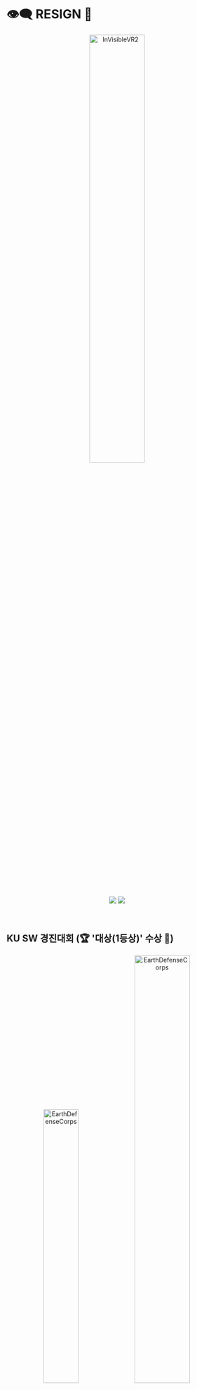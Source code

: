 # 👁️‍🗨️ RESIGN 💉
<p align="middle" >
<img width="50%" alt="InVisibleVR2" src="https://github.com/hyeon23/hyeon23/assets/77566434/509f86dd-ce33-4afd-aaae-e641720522cb">
</p>
<p align="middle" >
<img src="https://img.shields.io/badge/Unity-000000?style=flat&logo=Unity&logoColor=white"/>
<img src="https://img.shields.io/badge/C Sharp-6600FF?style=flat&logo=CSharp&logoColor=white"/>

</p>

</br>

## KU SW 경진대회 (🏆 '대상(1등상)' 수상 🏅)
<p align="middle" >
<img width="40%" alt="EarthDefenseCorps" src="https://github.com/hyeon23/hyeon23/assets/77566434/14c675f4-015f-4b11-a5d1-389eecebc339">
<img width="50%" alt="EarthDefenseCorps" src="https://github.com/hyeon23/hyeon23/assets/77566434/3ad138fa-d456-40cf-9053-2a8d73093168">
</p>

-**KU SW 경진대회**란 건국대학교의 SW/IT/공학 관련 모든 학과 및 외부인의 작품과 졸업작품을 신청받아 성과를 겨루는 대회입니다.

-**200여개의 팀**이 참가한 **KU SW 경진 대회**에서 **7팀(대상 1팀/ 최우수 3팀/우수 3팀)** 을 선정합니다.

**졸업프로젝트**를 통해 **한학기**동안 제작한 **Resign**을 출품했습니다.

-본 대회에서 **Invisible VR** 팀의 **Resign 프로젝트**는 **대상(최우수 1팀)** 으로 선정되었습니다.

</br>

## 🎞 RESIGN Trailer
<div align="center">
  
[![InvisibleVR-Trailer](http://img.youtube.com/vi/poh06MwXx4Q/0.jpg)](https://youtu.be/poh06MwXx4Q=0s)</br>
click here
</div>

</br>

## 🚩 프로젝트 목표 및 의의

-**1.** 플레이어가 가장 생동감을 느낄 수 있는 게임 개발

-**2.** VR, Post Processing 등 최신 기술 경험

-**3.** 직장 내 괴롭힘 및 따돌림과 같은 사회 문제를 상기시키는 짜임새있는 공포 스토리 구성

**-위 모든 과정을 통해 협업 및 공감 능력의 향상, 개발 실력의 향상, 게임 설계의 감을 높이는 것울 목표로 합니다.**

</br>

## 📑 작품 설명서

<p align="middle" >
<img width="95%" alt="EarthDefenseCorps" src="https://github.com/hyeon23/hyeon23/assets/77566434/4b2a48a6-f201-4356-9345-412f2c3fcdf2">
</p>

## 🎮 게임 소개 

-MetaQuest2를 이용해 즐길 수 있는 VR FPS 사용자 반응형 공포 퍼즐 탈출 게임입니다.

-안내문구와 스테이지 달성도에 따라 스토리가 진행됩니다.

-괴생물체를 피해 퍼즐을 풀고, 단서를 해결하며, 회사에서 탈출하는 게임입니다.

</br>

## 📖 게임 스토리

-1. **직장 내 괴롭힘**과 **따돌림**을 받고 있는 **플레이어**

-2. **심한 스트레스**로 **플레이어**는 그만 자리에서 정신을 잃게 된다.

-3. 정신을 차리고 보니, 밤이 되어있고, 퇴근하려하지만, 문이 잠겨있다.

-4. 열쇠를 찾기 위해 사장실로 가는 도중 **괴생물체**를 발견한다.

-4-1. **플레이어**는 지나친 스트레스로 정신 착란 증세가 와 직장 동료들이 플레이어에게 공포를 주는 괴생물체로 보인다.

-5. 괴생물체에 대항할 수단을 찾기 위해 **B1 창고**에 가서 **총**을 획득한다.

-5-1. **B1**에서 **서랍**을 열고, **총기 캐비넷 열쇠**를 획득한다.

-5-2. 총기 캐비넷 열쇠를 통해 총기 캐비넷을 열고, **총기**를 획득한다.

-6. **사장실**에 가지만 **사장실 문**은 닫혀있다.

-6-1. **회의실 화이트 보드**에 적힌 **2F**하는 단서를 보고, **2층 사무실**에 들어가 **사장실 열쇠**를 발견한다.

-7. **열쇠**로 **사장실 문**을 열고 **서랍**에서 **단서1**를 발견한다.

Rambo, employee, suffered the relentless office ostracism. mentally, </br>
Revenge engaged, scheming to rectify office offenses mastering </br>
Ruthless endeavors, seizing the reign of office, manipulating. </br>

-8 단서에서 **RESTROOM**을 발견하고, **화장실**로 가 **단서2**를 발견한다.

1. RAMBO STOLE HIS KEY.  
2. Related with the CABI FIND THIS WORD

-8-1. **단서1**과 **단서2-1**를 조합해, **자신(Rambo)**의 자리에서 **Cabinet(사장)**의 **캐비넷 열쇠**를 획득한다.

-8-2. **단서2-2**를 통해 **화이트보드**에 적힌 **Cabinet Cabinet** 단서를 획득한다.

-9. 사장의 캐비넷을 열어 **최종 탈출구 열쇠**를 획득한다.

-10. 최종 탈출구로 탈출하며 게임이 끝난다.
</br>

</br>

## 🕹 게임 방법

-**MetaQuest2**컨트롤러를 통해 **조작**합니다.

-**컨트롤러(좌) 조이스틱**를 통해 **이동**합니다.

-**컨트롤러(우) 조이스틱**를 통해 **회전**합니다.

-**컨트롤러 엄지 버튼**을 통해 **UI 상호작용**을 수행합니다.

-**컨트롤러 중지 버튼**을 통해 **그랩 및 문열기**를 수행합니다.

-**컨트롤러 검지 버튼**을 통해 그랩한 오브젝트의 **기능**을 작동시킵니다.

</br>

## 🎯 게임 목표

-안내문구에 따라 게임을 진행하고 괴생물체를 피하고 해치우며 회사에서 탈출하세요

</br>

## 🏴 종료 조건

-플레이어가 괴생물체에게 잡히게 되면 게임이 종료됩니다.

</br>

## 🧩 세부기능
-세부 기능은 [wiki]()에서 확인하실 수 있습니다.

</br>

## 🎲 인게임 플레이 영상

<img width="100%" alt="Images" src="https://github.com/hyeon23/hyeon23/assets/77566434/eaea51e0-8af9-4f6d-8bc3-5fd750137815c">
<img width="100%" alt="Images" src="https://github.com/hyeon23/hyeon23/assets/77566434/4cddcb4a-08de-402a-b120-ef689ff60d25">
<img width="100%" alt="Images" src="https://github.com/hyeon23/hyeon23/assets/77566434/8a82823c-982e-4751-9634-940b676abea4">

</br>

## 🛠 사용 기술

- **Game Engine** : Unity

- **target platform** : VR MetaQuest2(Android)

- **VR ToolKit** : XR Interaction Tool Kit

- **Version Contorl** : Github & Git Desktop
  
</br>

## 👥 참여 인원 및 역할 분담 👥
|[강동현](https://github.com/hyeon23) | [김선명](https://github.com/smk8753) | [이승제](https://github.com/lsjsos) |
|:------------:|:------------:|:------------:|
| <img src="https://avatars.githubusercontent.com/u/77566434?v=4" width=250px alt="강동현"/> | <img src="https://avatars.githubusercontent.com/u/104252195?v=4" width=250px alt="김선명"/> | <img src="https://avatars.githubusercontent.com/u/50892930?v=4" width=250px alt="이승제"/> |
| **Team Leader(팀장/총괄)** | **Follower** | **Follower** |
| 게임 연출 / 시나리오 / Game Client | Game Client | Game Client |
| VR 시스템, FPS 시스템, 사용자 반응형 시스템, </br> Indicator 시스템, Dialogue 시스템, PostProcessing 연출 | AI Chaser / 점프 스퀘어 | 맵 / 공포 기믹 연출 |

